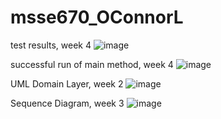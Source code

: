 # msse670_OConnorL

test results, week 4
![image](https://github.com/loconnor002/msse670_OConnorL/assets/148510444/89595e00-9a53-4a77-b88e-7e68742b81ac)

successful run of main method, week 4
![image](https://github.com/loconnor002/msse670_OConnorL/assets/148510444/683710b3-9def-4908-89a9-09aab0a31895)

UML Domain Layer, week 2
![image](https://github.com/loconnor002/msse670_OConnorL/assets/148510444/0a6d6bcf-3bb5-4efd-8fc2-b5dbf45247e2)

Sequence Diagram, week 3
![image](https://github.com/loconnor002/msse670_OConnorL/assets/148510444/f08f05b1-1c0e-4dba-a734-76fd18fd2712)
